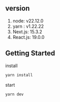 ## version
1. node: v22.12.0
2. yarn : v1.22.22
3. Next.js: 15.3.2
4. React.js: 19.0.0

## Getting Started

install
```bash
yarn install
```

start
```bash
yarn dev
```